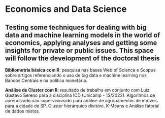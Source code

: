 # Economics and Data Science

## **Testing some techniques for dealing with big data and machine learning models in the world of economics, applying analyses and getting some insights for private or public issues. This space will follow the development of the doctoral thesis** 

**Bibliometria básica com R**: pesquisa nas bases Web of Science e Scopus sobre artigos referenciando o uso de big data e machine learning nos Bancos Centrais e na política monetária.

**Análise de Cluster com R**: resultado de trabalho em conjunto com Luiz Gustavo Sereno para a disciplina ICD (Unicamp - 1S/2022). Algoritmos de aprendizado não supervisionado para análise de agrupamentos de imóveis para a cidade de SP. Cluster hierárquico divisivo, K-Means e Análise fatorial de dados mistos.  
